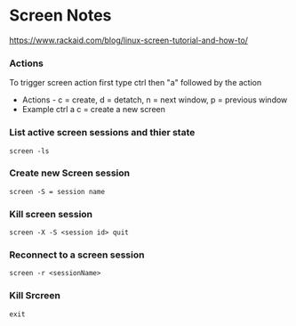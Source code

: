 # Screen Notes
https://www.rackaid.com/blog/linux-screen-tutorial-and-how-to/

### Actions
To trigger screen action first type ctrl then "a" followed by the action
- Actions -  c = create, d = detatch, n = next window, p = previous window
- Example ctrl a c  = create a new screen


### List active screen sessions and thier state
```
screen -ls
```
### Create new Screen session
```
screen -S = session name
```

### Kill screen session
```
screen -X -S <session id> quit
```

### Reconnect to a screen session
```
screen -r <sessionName>
```

### Kill Srcreen
```
exit
```



